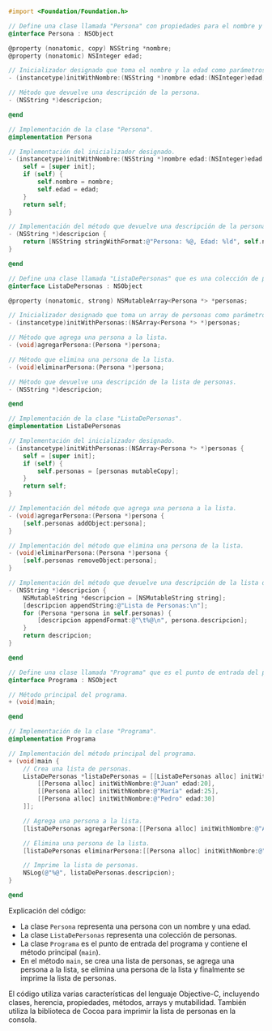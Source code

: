 ```objective-C

#import <Foundation/Foundation.h>

// Define una clase llamada "Persona" con propiedades para el nombre y la edad.
@interface Persona : NSObject

@property (nonatomic, copy) NSString *nombre;
@property (nonatomic) NSInteger edad;

// Inicializador designado que toma el nombre y la edad como parámetros.
- (instancetype)initWithNombre:(NSString *)nombre edad:(NSInteger)edad;

// Método que devuelve una descripción de la persona.
- (NSString *)descripcion;

@end

// Implementación de la clase "Persona".
@implementation Persona

// Implementación del inicializador designado.
- (instancetype)initWithNombre:(NSString *)nombre edad:(NSInteger)edad {
    self = [super init];
    if (self) {
        self.nombre = nombre;
        self.edad = edad;
    }
    return self;
}

// Implementación del método que devuelve una descripción de la persona.
- (NSString *)descripcion {
    return [NSString stringWithFormat:@"Persona: %@, Edad: %ld", self.nombre, self.edad];
}

@end

// Define una clase llamada "ListaDePersonas" que es una colección de personas.
@interface ListaDePersonas : NSObject

@property (nonatomic, strong) NSMutableArray<Persona *> *personas;

// Inicializador designado que toma un array de personas como parámetro.
- (instancetype)initWithPersonas:(NSArray<Persona *> *)personas;

// Método que agrega una persona a la lista.
- (void)agregarPersona:(Persona *)persona;

// Método que elimina una persona de la lista.
- (void)eliminarPersona:(Persona *)persona;

// Método que devuelve una descripción de la lista de personas.
- (NSString *)descripcion;

@end

// Implementación de la clase "ListaDePersonas".
@implementation ListaDePersonas

// Implementación del inicializador designado.
- (instancetype)initWithPersonas:(NSArray<Persona *> *)personas {
    self = [super init];
    if (self) {
        self.personas = [personas mutableCopy];
    }
    return self;
}

// Implementación del método que agrega una persona a la lista.
- (void)agregarPersona:(Persona *)persona {
    [self.personas addObject:persona];
}

// Implementación del método que elimina una persona de la lista.
- (void)eliminarPersona:(Persona *)persona {
    [self.personas removeObject:persona];
}

// Implementación del método que devuelve una descripción de la lista de personas.
- (NSString *)descripcion {
    NSMutableString *descripcion = [NSMutableString string];
    [descripcion appendString:@"Lista de Personas:\n"];
    for (Persona *persona in self.personas) {
        [descripcion appendFormat:@"\t%@\n", persona.descripcion];
    }
    return descripcion;
}

@end

// Define una clase llamada "Programa" que es el punto de entrada del programa.
@interface Programa : NSObject

// Método principal del programa.
+ (void)main;

@end

// Implementación de la clase "Programa".
@implementation Programa

// Implementación del método principal del programa.
+ (void)main {
    // Crea una lista de personas.
    ListaDePersonas *listaDePersonas = [[ListaDePersonas alloc] initWithPersonas:@[
        [[Persona alloc] initWithNombre:@"Juan" edad:20],
        [[Persona alloc] initWithNombre:@"María" edad:25],
        [[Persona alloc] initWithNombre:@"Pedro" edad:30]
    ]];

    // Agrega una persona a la lista.
    [listaDePersonas agregarPersona:[[Persona alloc] initWithNombre:@"Ana" edad:35]];

    // Elimina una persona de la lista.
    [listaDePersonas eliminarPersona:[[Persona alloc] initWithNombre:@"Pedro" edad:30]];

    // Imprime la lista de personas.
    NSLog(@"%@", listaDePersonas.descripcion);
}

@end

```

Explicación del código:

* La clase `Persona` representa una persona con un nombre y una edad.
* La clase `ListaDePersonas` representa una colección de personas.
* La clase `Programa` es el punto de entrada del programa y contiene el método principal (`main`).
* En el método `main`, se crea una lista de personas, se agrega una persona a la lista, se elimina una persona de la lista y finalmente se imprime la lista de personas.

El código utiliza varias características del lenguaje Objective-C, incluyendo clases, herencia, propiedades, métodos, arrays y mutabilidad. También utiliza la biblioteca de Cocoa para imprimir la lista de personas en la consola.